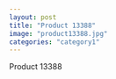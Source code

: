 ```yaml
---
layout: post
title: "Product 13388"
image: "product13388.jpg"
categories: "category1"
---
```

Product 13388
